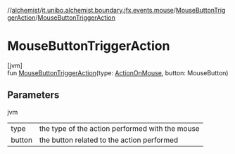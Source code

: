 //[alchemist](../../../index.md)/[it.unibo.alchemist.boundary.jfx.events.mouse](../index.md)/[MouseButtonTriggerAction](index.md)/[MouseButtonTriggerAction](-mouse-button-trigger-action.md)

# MouseButtonTriggerAction

[jvm]\
fun [MouseButtonTriggerAction](-mouse-button-trigger-action.md)(type: [ActionOnMouse](../-action-on-mouse/index.md), button: MouseButton)

## Parameters

jvm

| | |
|---|---|
| type | the type of the action performed with the mouse |
| button | the button related to the action performed |
